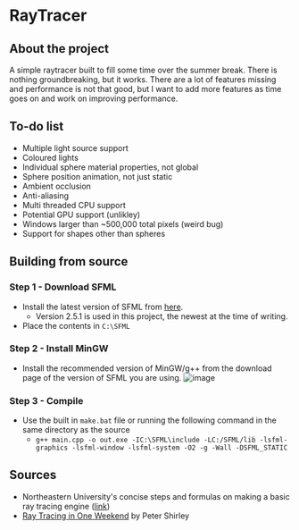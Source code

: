 # RayTracer
	
## About the project

A simple raytracer built to fill some time over the summer break. There is nothing groundbreaking, but it works.
There are a lot of features missing and performance is not that good, but I want to add more features as time goes on and work on improving performance.

## To-do list
- Multiple light source support
- Coloured lights
- Individual sphere material properties, not global
- Sphere position animation, not just static
- Ambient occlusion
- Anti-aliasing
- Multi threaded CPU support
- Potential GPU support (unlikley)
- Windows larger than ~500,000 total pixels (weird bug)
- Support for shapes other than spheres

## Building from source

### Step 1 - Download SFML

- Install the latest version of SFML from [here](https://www.sfml-dev.org/download.php).
	- Version 2.5.1 is used in this project, the newest at the time of writing.
- Place the contents in `C:\SFML`

### Step 2 - Install MinGW

- Install the recommended version of MinGW/g++ from the download page of the version of SFML you are using.
![image](https://user-images.githubusercontent.com/39223201/188864875-3a92ec8f-da12-4eb8-a4ae-73a43a67f513.png)

### Step 3 - Compile

- Use the built in `make.bat` file or running the following command in the same directory as the source
	- `g++ main.cpp -o out.exe -IC:\SFML\include -LC:/SFML/lib -lsfml-graphics -lsfml-window -lsfml-system -O2 -g -Wall -DSFML_STATIC`
	
## Sources

- Northeastern University's concise steps and formulas on making a basic ray tracing engine ([link](https://www.ccs.neu.edu/home/fell/CS4300/Lectures/Ray-TracingFormulas.pdf))
- [Ray Tracing in One Weekend](https://raytracing.github.io/books/RayTracingInOneWeekend.html) by Peter Shirley
